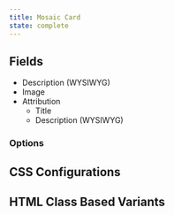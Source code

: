 ```yaml
---
title: Mosaic Card
state: complete
---
```


## Fields

- Description (WYSIWYG)
- Image
- Attribution
  - Title
  - Description (WYSIWYG)


### Options

## CSS Configurations

## HTML Class Based Variants
